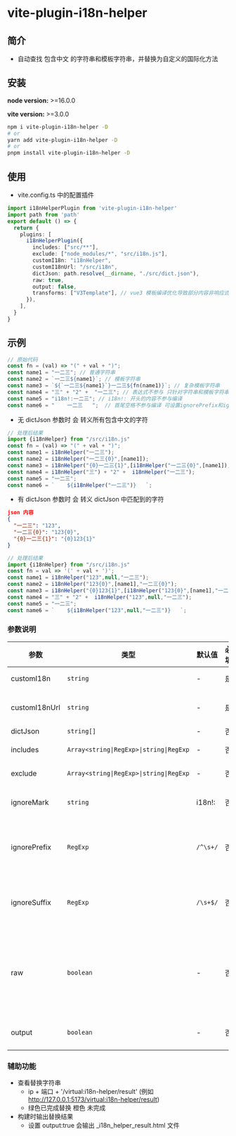 # vite-plugin-i18n-helper

## 简介
- 自动查找 包含中文 的字符串和模板字符串，并替换为自定义的国际化方法

## 安装

**node version:** >=16.0.0

**vite version:** >=3.0.0

```bash
npm i vite-plugin-i18n-helper -D
# or
yarn add vite-plugin-i18n-helper -D
# or
pnpm install vite-plugin-i18n-helper -D
```

## 使用

- vite.config.ts 中的配置插件

```ts
import i18nHelperPlugin from 'vite-plugin-i18n-helper'
import path from 'path'
export default () => {
  return {
    plugins: [
      i18nHelperPlugin({
        includes: ["src/**"],
        exclude: ["node_modules/*", "src/i18n.js"],
        customI18n: "i18nHelper",
        customI18nUrl: "/src/i18n",
        dictJson: path.resolve(__dirname, "./src/dict.json"),
        raw: true,
        output: false,
        transforms: ["V3Template"], // vue3 模板编译优化导致部分内容非响应式 可以增加 V3Template 解决 
      }),
    ],
  }
}
```
## 示例
```ts
// 原始代码
const fn = (val) => "(" + val + ")";
const name1 = "一二三"; // 普通字符串
const name2 = `一二三${name1}`; // 模板字符串
const name3 = `${`一二三${name1}`}一二三${fn(name1)}`; // 复杂模板字符串
const name4 = "三" + "2" +  "一二三"; // 表达式不参与 只针对字符串和模板字符串
const name5 = "i18n!:一二三"; // i18n!: 开头的内容不参与编译
const name6 = "    一二三   ";  // 首尾空格不参与编译 可设置ignorePrefix和ignoreSuffix自定义规则
```
- 无 dictJson 参数时 会 转义所有包含中文的字符

```ts
// 处理后结果
import {i18nHelper} from "/src/i18n.js"
const fn = (val) => "(" + val + ")";
const name1 = i18nHelper("一二三");
const name2 = i18nHelper("一二三{0}",[name1]);
const name3 = i18nHelper("{0}一二三{1}",[i18nHelper("一二三{0}",[name1]),fn(name1)]);
const name4 = i18nHelper("三") + "2" +  i18nHelper("一二三");
const name5 = "一二三";
const name6 = `    ${i18nHelper("一二三")}   `;
```

- 有 dictJson 参数时 会 转义 dictJson 中匹配到的字符
```json
json 内容
{
  "一二三": "123",
  "一二三{0}": "123{0}",
  "{0}一二三{1}": "{0}123{1}"
}
```
```ts
// 处理后结果
import {i18nHelper} from "/src/i18n.js"
const fn = val => '(' + val + ')';
const name1 = i18nHelper("123",null,"一二三");
const name2 = i18nHelper("123{0}",[name1],"一二三{0}");
const name3 = i18nHelper("{0}123{1}",[i18nHelper("123{0}",[name1],"一二三{0}"),fn(name1)],"{0}一二三{1}");
const name4 = "三" + "2" +  i18nHelper("123",null,"一二三");
const name5 = "一二三";
const name6 = `    ${i18nHelper("123",null,"一二三")}   `; 
```

### 参数说明

| 参数 | 类型 | 默认值 | 必填 | 说明 |
| ---------   | --------- | --------- | --------- | --------- |
| customI18n    | `string` | - | 是 | 自定义 i18n 方法 |
| customI18nUrl | `string` | - | 是 | 自定义i8n 方法导入地址 |
| dictJson      | `string[]` | - | 否 | 匹配字典 |
| includes      | `Array<string\|RegExp>\|string\|RegExp`  |  -  | 否|  匹配文件规则 |
| exclude       | `Array<string\|RegExp>\|string\|RegExp`  |  -  | 否 | 忽略文件规则 |
| ignoreMark   | `string` | i18n!: | 否 | 忽略以该标识开头的内容 |
| ignorePrefix   | `RegExp` | `/^\s+/` | 否 | 忽略正则匹配的前缀内容 (默认首尾空格会忽略)|
| ignoreSuffix   | `RegExp` | `/\s+$/` | 否 | 忽略正则匹配的后缀内容 (默认首尾空格会忽略) |
| raw   | `boolean` | - | 否 | 是否保留 dictJson 匹配前的 原始值 (是 将作为customI18n 第三个参数传入) |
| output   | `boolean` | - | 否 | 是否输出字符串处理的结果  |

### 辅助功能
- 查看替换字符串
  *  ip + 端口 + '/virtual:i18n-helper/result' (例如 http://127.0.0.1:5173/virtual:i18n-helper/result)
  * 绿色已完成替换   橙色 未完成
- 构建时输出替换结果
  * 设置 output:true  会输出  _i18n_helper_result.html 文件